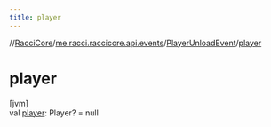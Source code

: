```yaml
---
title: player
---
```

//[RacciCore](../../../index.html)/[me.racci.raccicore.api.events](../index.html)/[PlayerUnloadEvent](index.html)/[player](player.html)



# player



[jvm]\
val [player](player.html): Player? = null




